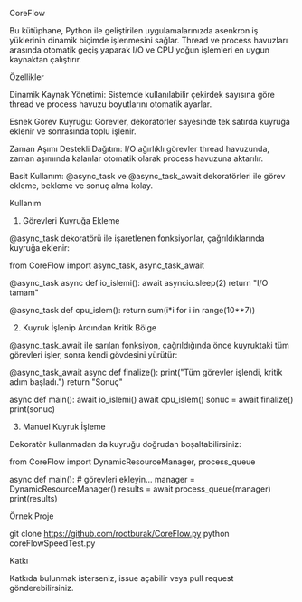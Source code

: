 CoreFlow

Bu kütüphane, Python ile geliştirilen uygulamalarınızda asenkron iş yüklerinin dinamik biçimde işlenmesini sağlar. Thread ve process havuzları arasında otomatik geçiş yaparak I/O ve CPU yoğun işlemleri en uygun kaynaktan çalıştırır.

Özellikler

Dinamik Kaynak Yönetimi: Sistemde kullanılabilir çekirdek sayısına göre thread ve process havuzu boyutlarını otomatik ayarlar.

Esnek Görev Kuyruğu: Görevler, dekoratörler sayesinde tek satırda kuyruğa eklenir ve sonrasında toplu işlenir.

Zaman Aşımı Destekli Dağıtım: I/O ağırlıklı görevler thread havuzunda, zaman aşımında kalanlar otomatik olarak process havuzuna aktarılır.

Basit Kullanım: @async_task ve @async_task_await dekoratörleri ile görev ekleme, bekleme ve sonuç alma kolay.


Kullanım

1. Görevleri Kuyruğa Ekleme

@async_task dekoratörü ile işaretlenen fonksiyonlar, çağrıldıklarında kuyruğa eklenir:

from CoreFlow import async_task, async_task_await

@async_task
async def io_islemi():
    await asyncio.sleep(2)
    return "I/O tamam"

@async_task
def cpu_islem():
    return sum(i*i for i in range(10**7))

2. Kuyruk İşlenip Ardından Kritik Bölge

@async_task_await ile sarılan fonksiyon, çağrıldığında önce kuyruktaki tüm görevleri işler, sonra kendi gövdesini yürütür:

@async_task_await
async def finalize():
    print("Tüm görevler işlendi, kritik adım başladı.")
    return "Sonuç"

async def main():
    await io_islemi()
    await cpu_islem()
    sonuc = await finalize()
    print(sonuc)

3. Manuel Kuyruk İşleme

Dekoratör kullanmadan da kuyruğu doğrudan boşaltabilirsiniz:

from CoreFlow import DynamicResourceManager, process_queue

async def main():
    # görevleri ekleyin...
    manager = DynamicResourceManager()
    results = await process_queue(manager)
    print(results)

Örnek Proje

git clone https://github.com/rootburak/CoreFlow.py
python coreFlowSpeedTest.py

Katkı

Katkıda bulunmak isterseniz, issue açabilir veya pull request gönderebilirsiniz.
